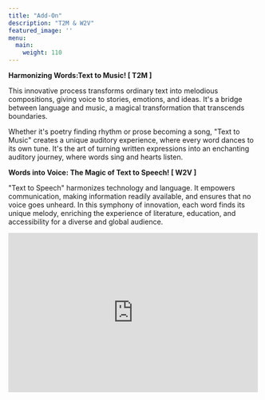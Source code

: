 ```yaml
---
title: "Add-On"
description: "T2M & W2V"
featured_image: ''
menu:
  main:
    weight: 110
---
```


**Harmonizing Words:Text to Music! [ T2M ]**

This innovative process transforms ordinary text into melodious compositions, giving voice to stories, emotions, and ideas. 
It's a bridge between language and music, a magical transformation that transcends boundaries. 

Whether it's poetry finding rhythm or prose becoming a song, "Text to Music" creates a unique auditory experience, where every word dances to its own tune.
It's the art of turning written expressions into an enchanting auditory journey, where words sing and hearts listen.

**Words into Voice: The Magic of Text to Speech! [ W2V ]**

"Text to Speech" harmonizes technology and language. It empowers communication, making information readily available, and ensures that no voice goes unheard. In this symphony of innovation, each word finds its unique melody, enriching the experience of literature, education, and accessibility for a diverse and global audience.


<iframe width="500" height="320" src="https://www.youtube.com/embed/l0cVzvy0I8U?version=3&loop=1&playlist=l0cVzvy0I8U" title="YouTube video player" 
frameborder="0" allow="accelerometer; autoplay; clipboard-write; encrypted-media; gyroscope; picture-in-picture; web-share" allowfullscreen></iframe>

